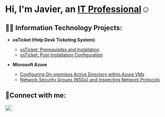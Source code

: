 <h1>Hi, I'm Javier, an <a href="https://linkedin.com/in/Josh">IT Professional</a>☺</h1>

<h2>👨‍💻 Information Technology Projects:</h2>

- <b>osTicket (Help Desk Ticketing System)</b>
  - [osTicket: Prerequisites and Installation](https://github.com/JaviFlorFeli/osticket-prereqs/tree/main)
  - [osTicket: Post-Installation Configuration](https://github.com/JaviFlorFeli/osTicket-post-install-config/tree/main)
  
- <b>Microsoft Azure</b>
  - [Configuring On-premises Active Directory within Azure VMs](https://github.com/JaviFlorFeli/configure-AD)
  - [Network Security Groups (NSGs) and Inspecting Network Protocols](https://github.com/JaviFlorFeli/Az-Network-Prtcl/tree/main)

<h2>🤳Connect with me:</h2>


[<img align="left" alt="Javi | LinkedIn" width="22px" src="https://cdn.jsdelivr.net/npm/simple-icons@v3/icons/linkedin.svg" />][linkedin]


[linkedin]: https://www.linkedin.com/in/javier-flores-felix-bb2b6b302/
